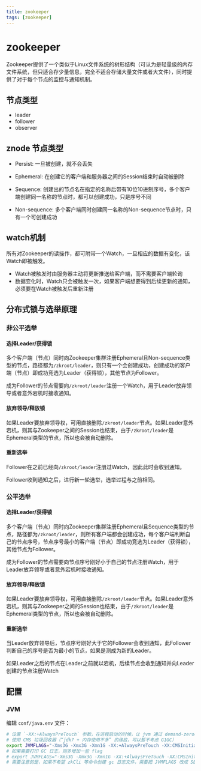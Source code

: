 ```yaml
---
title: zookeeper
tags: [zookeeper]
---
```


# zookeeper

Zookeeper提供了一个类似于Linux文件系统的树形结构（可认为是轻量级的内存文件系统，但只适合存少量信息，完全不适合存储大量文件或者大文件），同时提供了对于每个节点的监控与通知机制。

## 节点类型

* leader
* follower
* observer

## znode 节点类型

* Persist: 一旦被创建，就不会丢失
* Ephemeral: 在创建它的客户端和服务器之间的Session结束时自动被删除

* Sequence: 创建出的节点名在指定的名称后带有10位10进制序号，多个客户端创建同一名称的节点时，都可以创建成功，只是序号不同
* Non-sequence: 多个客户端同时创建同一名称的Non-sequence节点时，只有一个可创建成功

## watch机制

所有对Zookeeper的读操作，都可附带一个Watch，一旦相应的数据有变化，该Watch即被触发。

* Watch被触发时由服务器主动将更新推送给客户端，而不需要客户端轮询
* 数据变化时，Watch只会被触发一次，如果客户端想要得到后续更新的通知，必须要在Watch被触发后重新注册

## 分布式锁与选举原理

### 非公平选举

#### 选择Leader/获得锁

多个客户端（节点）同时向Zookeeper集群注册Ephemeral且Non-sequence类型的节点，路径都为`/zkroot/leader`，则只有一个会创建成功，创建成功的客户端（节点）即成功竞选为Leader（获得锁），其他节点为Follower。

成为Follower的节点需要向`/zkroot/leader`注册一个Watch，用于Leader放弃领导或者意外宕机时接收通知。

#### 放弃领导/释放锁

如果Leader要放弃领导权，可用直接删除`/zkroot/leader`节点。如果Leader意外宕机，则其与Zookeeper之间的Session也结束，由于`/zkroot/leader`是Ephemeral类型的节点，所以也会被自动删除。

#### 重新选举

Follower在之前已经向`/zkroot/leader`注册过Watch，因此此时会收到通知。

Follower收到通知之后，进行新一轮选举，选举过程与之前相同。

### 公平选举

#### 选择Leader/获得锁

多个客户端（节点）同时向Zookeeper集群注册Ephemeral且Sequence类型的节点，路径都为`/zkroot/leader`，则所有客户端都会创建成功，每个客户端判断自己的节点序号，节点序号最小的客户端（节点）即成功竞选为Leader（获得锁），其他节点为Follower。

成为Follower的节点需要向节点序号刚好小于自己的节点注册Watch，用于Leader放弃领导或者意外宕机时接收通知。

#### 放弃领导/释放锁

如果Leader要放弃领导权，可用直接删除`/zkroot/leader`节点。如果Leader意外宕机，则其与Zookeeper之间的Session也结束，由于`/zkroot/leader`是Ephemeral类型的节点，所以也会被自动删除。

#### 重新选举

当Leader放弃领导后，节点序号刚好大于它的Follower会收到通知，此Follower判断自己的序号是否为最小的节点，如果是测成为新的Leader。

如果Leader之后的节点在Leader之前就以宕机，后续节点会收到通知并向Leader创建的节点注册Watch

## 配置

### JVM

编辑 `conf/java.env` 文件：

``` sh
# 设置 `-XX:+AlwaysPreTouch` 参数，在进程启动的时候，让 jvm 通过 demand-zeroed 方式将内存一次分配到位（ES #16937 / ZK #301）
# 使用 CMS 垃圾回收器（“jdk7 + 内存使用不多” 的缘故，可以暂不考虑 G1GC）
export JVMFLAGS="-Xms3G -Xmx3G -Xmn1G -XX:+AlwaysPreTouch -XX:CMSInitiatingOccupancyFraction=70 -XX:+UseParNewGC -XX:+UseConcMarkSweepGC"
# 如果需要打印 GC 日志，则多增加一些 flag
# export JVMFLAGS="-Xms3G -Xmx3G -Xmn1G -XX:+AlwaysPreTouch -XX:CMSInitiatingOccupancyFraction=70 -XX:+UseParNewGC -XX:+UseConcMarkSweepGC -XX:+PrintGCDetails -XX:-PrintGCTimeStamps -Xloggc:/home/zookeeper/logs/zookeeper_`date '+%Y%m%d%H%M%S'`.gc -XX:-UseGCLogFileRotation -XX:NumberOfGCLogFiles=10 -XX:GCLogFileSize=64M"
# 需要注意的是，如果不希望 zkCli 等命令创建 gc 日志文件，需要把 JVMFLAGS 改成 SERVER_JVMFLAGS
```

